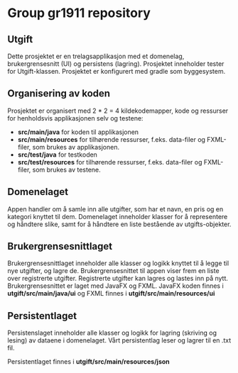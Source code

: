 # Group gr1911 repository 
 
## Utgift

Dette prosjektet er en trelagsapplikasjon med et domenelag, brukergrensesnitt (UI) og persistens (lagring). Prosjektet inneholder tester for Utgift-klassen. Prosjektet er konfigurert med gradle som byggesystem.

## Organisering av koden

Prosjektet er organisert med 2 * 2 = 4 kildekodemapper, kode og ressurser for henholdsvis applikasjonen selv og testene:

- **src/main/java** for koden til applikasjonen
- **src/main/resources** for tilhørende ressurser, f.eks. data-filer og FXML-filer, som brukes av applikasjonen.
- **src/test/java** for testkoden
- **src/test/resources** for tilhørende ressurser, f.eks. data-filer og FXML-filer, som brukes av testene.

## Domenelaget

Appen handler om å samle inn alle utgifter, som har et navn, en pris og en kategori knyttet til dem. Domenelaget inneholder klasser for å representere og håndtere slike, samt for å håndtere en liste bestående av utgifts-objekter.

## Brukergrensesnittlaget

Brukergrensesnittlaget inneholder alle klasser og logikk knyttet til å legge til nye utgifter, og lagre de. Brukergrensesnittet til appen viser frem en liste over registrerte utgifter. Registrerte utgifter kan lagres og lastes inn på nytt.
Brukergrensesnittet er laget med JavaFX og FXML. JavaFX koden finnes i **utgift/src/main/java/ui** og FXML finnes i **utgift/src/main/resources/ui** 

## Persistentlaget

Persistenslaget inneholder alle klasser og logikk for lagring (skriving og lesing) av dataene i domenelaget. Vårt persistentlag leser og lagrer til en .txt fil. 

Persistentlaget finnes i **utgift/src/main/resources/json**
